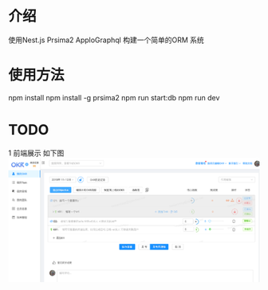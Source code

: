 # 介绍

使用Nest.js Prsima2 ApploGraphql 构建一个简单的ORM 系统

# 使用方法

npm install
npm install -g prsima2
npm run start:db
npm run dev

# TODO
1 前端展示 如下图
![Front](https://github.com/gakaki/OKRSimple/blob/master/images/readme.png?raw=true)